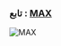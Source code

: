 ### تابع : [MAX](https://t.me/MAX985) ###

![MAX](https://telegra.ph/file/03671e4f4db95bfbdf9d2.jpg)
